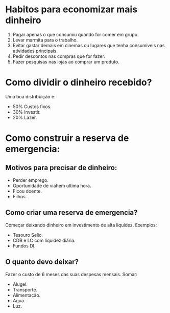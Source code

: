 # Habitos para economizar mais dinheiro
1. Pagar apenas o que consumiu quando for comer em grupo.
2. Levar marmita para o trabalho.
3. Evitar gastar demais em cinemas ou lugares que tenha consumiveis nas atividades principais.
4. Pedir descontos nas compras que for fazer.
5. Fazer pesquisas nas lojas ao comprar um produto.

# Como dividir o dinheiro recebido?
Uma boa distribuição é:

- 50% Custos fixos.
- 30% Investir.
- 20% Lazer.

# Como construir a reserva de emergencia:
## Motivos para precisar de dinheiro:
- Perder emprego.
- Oportunidade de viahem ultima hora.
- Ficou doente.
- Filhos.

## Como criar uma reserva de emergencia? 
Começar deixando dinheiro em investimento de alta liquidez.
Exemplos: 
- Tesouro Selic.
- CDB e LC com liquidez diária.
- Fundos DI.

## O quanto devo deixar?
Fazer o custo de 6 meses das suas despesas mensais.
Somar:
- Alugel.
- Transporte.
- Alimentação.
- Agua.
- Luz.